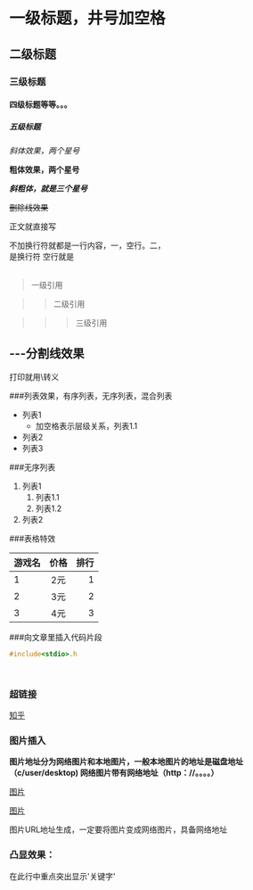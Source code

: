 # 一级标题，井号加空格

## 二级标题

### 三级标题

#### 四级标题等等。。。

##### 五级标题

*斜体效果，两个星号*

**粗体效果，两个星号**

***斜粗体，就是三个星号***

~~删除线效果~~

正文就直接写

不加换行符就都是一行内容，一，空行。二，<br>是换行符
空行就是<br><br>

> 一级引用

>> 二级引用

>>> 三级引用

---分割线效果
---

打印就用\转义

###列表效果，有序列表，无序列表，混合列表
* 列表1
  * 加空格表示层级关系，列表1.1
* 列表2
* 列表3


###无序列表
1. 列表1
   1. 列表1.1
   2. 列表1.2
2. 列表2


###表格特效

游戏名|价格|排行
--|:--:|--:
1|2元|1
2|3元|2
3|4元|3

###向文章里插入代码片段

```c
#include<stdio>.h


```

```python



```
### 超链接
[知乎](https://www.zhihu.com "点击进入知乎")

### 图片插入

**图片地址分为网络图片和本地图片，一般本地图片的地址是磁盘地址（c/user/desktop) 网络图片带有网络地址（http：//。。。。）**

[图片](C:\Users\13041\Desktop\659a6944c291c08c35ab5fef3bb411cc.jpeg)


[图片](https://gimg2.baidu.com/image_search/src=http%3A%2F%2Fpic1.win4000.com%2Fwallpaper%2F8%2F549cf5201acb9.jpg&refer=http%3A%2F%2Fpic1.win4000.com&app=2002&size=f9999,10000&q=a80&n=0&g=0n&fmt=auto?sec=1668080106&t=c06a01d7f82590dffd43e24813d3438c)

图片URL地址生成，一定要将图片变成网络图片，具备网络地址

### 凸显效果：

在此行中重点突出显示'关键字'<br>








